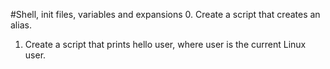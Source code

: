 #Shell, init files, variables and expansions
0. Create a script that creates an alias.
1. Create a script that prints hello user, where user is the current Linux user.
